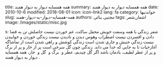 title: همه همسایه دیوار به دیوار همند
summary: همه همسایه دیوار به دیوار همند
date: 2010-10-6
modified: 2018-08-01
icon:  icon-link2
lang: fa
category: خواندنیها
slug: همه-همسایه-دیوار-به-دیوار-همند
authors: مجتبی بنائی
tags: اشعار,شعر
image: /images/static/misc.jpg

s: شعر         <!--
 /* Font Definitions */
 @font-face
	{font-family:"Cambria Math";
	panose-1:2 4 5 3 5 4 6 3 2 4;
	mso-font-charset:1;
	mso-generic-font-family:roman;
	mso-font-format:other;
	mso-font-pitch:variable;
	mso-font-signature:0 0 0 0 0 0;}
@font-face
	{font-family:Calibri;
	panose-1:2 15 5 2 2 2 4 3 2 4;
	mso-font-charset:0;
	mso-generic-font-family:swiss;
	mso-font-pitch:variable;
	mso-font-signature:-520092929 1073786111 9 0 415 0;}
 /* Style Definitions */
 p.MsoNormal, li.MsoNormal, div.MsoNormal
	{mso-style-unhide:no;
	mso-style-qformat:yes;
	mso-style-parent:"";
	margin:0in;
	margin-bottom:.0001pt;
	mso-pagination:widow-orphan;
	font-size:12.0pt;
	font-family:"Times New Roman","serif";
	mso-fareast-font-family:Calibri;
	mso-fareast-theme-font:minor-latin;}
p
	{mso-style-noshow:yes;
	mso-style-priority:99;
	mso-margin-top-alt:auto;
	margin-right:0in;
	mso-margin-bottom-alt:auto;
	margin-left:0in;
	mso-pagination:widow-orphan;
	font-size:12.0pt;
	font-family:"Times New Roman","serif";
	mso-fareast-font-family:Calibri;
	mso-fareast-theme-font:minor-latin;}
.MsoChpDefault
	{mso-style-type:export-only;
	mso-default-props:yes;
	mso-ascii-font-family:Calibri;
	mso-ascii-theme-font:minor-latin;
	mso-fareast-font-family:Calibri;
	mso-fareast-theme-font:minor-latin;
	mso-hansi-font-family:Calibri;
	mso-hansi-theme-font:minor-latin;
	mso-bidi-font-family:Arial;
	mso-bidi-theme-font:minor-bidi;}
@page WordSection1
	{size:8.5in 11.0in;
	margin:1.0in 1.0in 1.0in 1.0in;
	mso-header-margin:.5in;
	mso-footer-margin:.5in;
	mso-paper-source:0;}
div.WordSection1
	{page:WordSection1;}
-->    زندگي با همه وسعت خويش   محفل ساكت، غم خوردن نيست حاصلش تن به قضا دادن و افسردن نيست  اضطراب وهوس ديدن و ناديدن نيست زندگي خوردن و خوابيدن نيست  زندگي جنبش و جاري شدن است زندگي کوشش و راهي شدن است  از تماشاگه آغازحيات تا به جايي كه خدا مي داند.   زندگي چون گل سرخي است پر از خار و پر از برگ و پر از عطر لطيف،   يادمان باشد اگر گل چيديم،   عطر و  برگ و  گل و  خار،   همه همسايه ديوار به ديوار همند .
